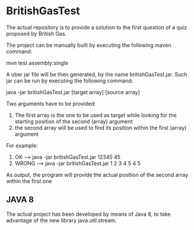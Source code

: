 # BritishGasTest


The actual repository is to provide a solution to the first question of a quiz proposed by British Gas.

The project can be manually built by executing the following maven command:

mvn test assembly:single

A uber jar file will be then generated, by the name britishGasTest.jar. Such jar can be run by executing the following command:

java -jar britishGasTest.jar [target array] [source array]

Two arguments have to be provided:

1. The first array is the one to be used as target while looking for the starting position of the second (array) argument
2. the second array will be used to find its position within the first (array) argument

For example:

1. OK --> java -jar britishGasTest.jar 12345 45
2. WRONG --> java -jar britishGasTest.jar 1 2 3 4 5 4 5

As output, the program will provide the actual position of the second array within the first one

## JAVA 8

The actual project has been developed by means of Java 8, to take advantage of the new library java.util.stream.

